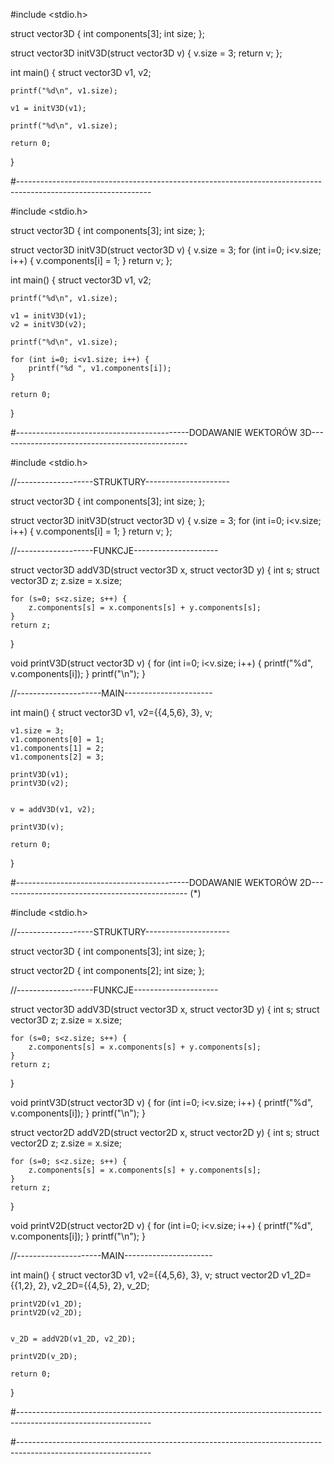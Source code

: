 
#include <stdio.h>

struct vector3D {
    int components[3];
    int size;
};

struct vector3D initV3D(struct vector3D v) {
    v.size = 3;
    return v;
};

int main() {
    struct vector3D v1, v2;
    
    printf("%d\n", v1.size);
    
    v1 = initV3D(v1);
    
    printf("%d\n", v1.size);
    
    return 0; 
}

#---------------------------------------------------------------------------------------------------------------

#include <stdio.h>

struct vector3D {
    int components[3];
    int size;
};

struct vector3D initV3D(struct vector3D v) {
    v.size = 3;
    for (int i=0; i<v.size; i++) {
        v.components[i] = 1;
    }
    return v;
};

int main() {
    struct vector3D v1, v2;
    
    printf("%d\n", v1.size);
    
    v1 = initV3D(v1);
    v2 = initV3D(v2);
    
    printf("%d\n", v1.size);
    
    for (int i=0; i<v1.size; i++) {
        printf("%d ", v1.components[i]);
    }
    
    return 0; 
}

#-------------------------------------------DODAWANIE WEKTORÓW 3D-----------------------------------------------

#include <stdio.h>

//-------------------STRUKTURY---------------------

struct vector3D {
    int components[3];
    int size;
};

struct vector3D initV3D(struct vector3D v) {
    v.size = 3;
    for (int i=0; i<v.size; i++) {
        v.components[i] = 1;
    }
    return v;
};

//-------------------FUNKCJE---------------------

struct vector3D addV3D(struct vector3D x, struct vector3D y) {
    int s;
    struct vector3D z;
    z.size = x.size;
    
    for (s=0; s<z.size; s++) {
        z.components[s] = x.components[s] + y.components[s];
    }
    return z;
} 

void printV3D(struct vector3D v) {
    for (int i=0; i<v.size; i++) {
        printf("%d", v.components[i]);
    }
    printf("\n");
}

//---------------------MAIN----------------------

int main() {
    struct vector3D v1, v2={{4,5,6}, 3}, v;
    
    v1.size = 3;
    v1.components[0] = 1;
    v1.components[1] = 2;
    v1.components[2] = 3;
    
    printV3D(v1);
    printV3D(v2);
    
    
    v = addV3D(v1, v2);
    
    printV3D(v);
    
    return 0; 
}


#-------------------------------------------DODAWANIE WEKTORÓW 2D----------------------------------------------- (*)

#include <stdio.h>

//-------------------STRUKTURY---------------------

struct vector3D {
    int components[3];
    int size;
};

struct vector2D {
    int components[2];
    int size;
};

//-------------------FUNKCJE---------------------

struct vector3D addV3D(struct vector3D x, struct vector3D y) {
    int s;
    struct vector3D z;
    z.size = x.size;
    
    for (s=0; s<z.size; s++) {
        z.components[s] = x.components[s] + y.components[s];
    }
    return z;
} 

void printV3D(struct vector3D v) {
    for (int i=0; i<v.size; i++) {
        printf("%d", v.components[i]);
    }
    printf("\n");
}

struct vector2D addV2D(struct vector2D x, struct vector2D y) {
    int s;
    struct vector2D z;
    z.size = x.size;
    
    for (s=0; s<z.size; s++) {
        z.components[s] = x.components[s] + y.components[s];
    }
    return z;
} 

void printV2D(struct vector2D v) {
    for (int i=0; i<v.size; i++) {
        printf("%d", v.components[i]);
    }
    printf("\n");
}

//---------------------MAIN----------------------

int main() {
    struct vector3D v1, v2={{4,5,6}, 3}, v;
    struct vector2D v1_2D={{1,2}, 2}, v2_2D={{4,5}, 2}, v_2D;
    
    printV2D(v1_2D);
    printV2D(v2_2D);
    
    
    v_2D = addV2D(v1_2D, v2_2D);
    
    printV2D(v_2D);
    
    return 0; 
}

#---------------------------------------------------------------------------------------------------------------

#---------------------------------------------------------------------------------------------------------------